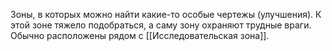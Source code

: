 Зоны, в которых можно найти какие-то особые чертежы (улучшения). К этой зоне тяжело подобраться, а саму зону охраняют трудные враги. Обычно расположены рядом с [[Исследовательская зона]].